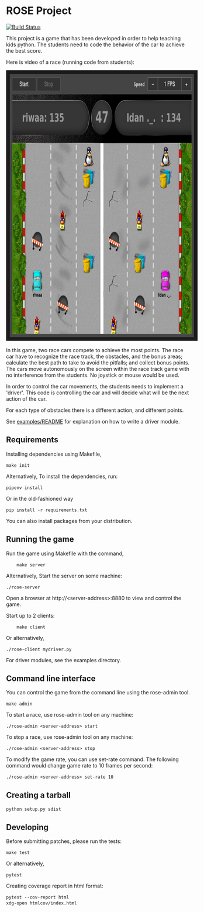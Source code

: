# ROSE Project

[![Build Status](https://travis-ci.org/RedHat-Israel/ROSE.svg?branch=master)](https://travis-ci.org/RedHat-Israel/ROSE)

This project is a game that has been developed in order to help teaching kids python.
The students need to code the behavior of the car to achieve the best score.

Here is video of a race (running code from students):

<a href="http://www.youtube.com/watch?feature=player_embedded&v=BEV-CcqTOnw
" target="_blank"><img src="rose-video-preview.png"
alt="ROSE Race Car Game" width="860" height="720" border="10" /></a>

In this game, two race cars compete to achieve the most points.
The race car have to recognize the race track, the obstacles, and the bonus areas;
calculate the best path to take to avoid the pitfalls; and collect bonus points.
The cars move autonomously on the screen within the race track game with no interference
from the students. No joystick or mouse would be used.
 
In order to control the car movements, the students needs to implement a 'driver'.
This code is controlling the car and will decide what will be the next action of the car.

For each type of obstacles there is a different action, and different points.

See [examples/README](examples/README) for explanation on how to write a driver module.


## Requirements

Installing dependencies using Makefile,

    make init

Alternatively, To install the dependencies, run:

    pipenv install

Or in the old-fashioned way

    pip install -r requirements.txt

You can also install packages from your distribution.


## Running the game

Run the game using Makefile with the command,

	    make server
  

Alternatively, Start the server on some machine:

    ./rose-server

Open a browser at http://\<server-address\>:8880 to view and control the game.

Start up to 2 clients:

	    make client
    
Or alternatively,

    ./rose-client mydriver.py

For driver modules, see the examples directory.


Command line interface
----------------------

You can control the game from the command line using the rose-admin tool.
	
    make admin


To start a race, use rose-admin tool on any machine:

    ./rose-admin <server-address> start

To stop a race, use rose-admin tool on any machine:

    ./rose-admin <server-address> stop

To modify the game rate, you can use set-rate command. The following command
would change game rate to 10 frames per second:

    ./rose-admin <server-address> set-rate 10


## Creating a tarball

    python setup.py sdist


## Developing

Before submitting patches, please run the tests:

	make test

Or alternatively,

    pytest

Creating coverage report in html format:

    pytest --cov-report html
    xdg-open htmlcov/index.html
